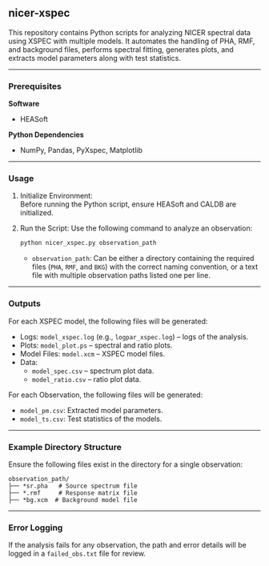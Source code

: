 ## nicer-xspec

This repository contains Python scripts for analyzing NICER spectral data using XSPEC with multiple models. It automates the handling of PHA, RMF, and background files, performs spectral fitting, generates plots, and extracts model parameters along with test statistics.

---

### Prerequisites

**Software**
- HEASoft

**Python Dependencies**
- NumPy, Pandas, PyXspec, Matplotlib

---

### Usage

1. Initialize Environment:  
   Before running the Python script, ensure HEASoft and CALDB are initialized.

2. Run the Script:
   Use the following command to analyze an observation:  
   ```bash
   python nicer_xspec.py observation_path
   ```
   - `observation_path`: Can be either a directory containing the required files (`PHA`, `RMF`, and `BKG`) with the correct naming convention, or a text file with multiple observation paths listed one per line.

---

### Outputs

For each XSPEC model, the following files will be generated:
- Logs: `model_xspec.log` (e.g., `logpar_xspec.log`) – logs of the analysis.
- Plots: `model_plot.ps` – spectral and ratio plots.
- Model Files: `model.xcm` – XSPEC model files.
- Data:
	- `model_spec.csv` – spectrum plot data.
	- `model_ratio.csv` – ratio plot data.

For each Observation, the following files will be generated:
   - `model_pm.csv`: Extracted model parameters.
   - `model_ts.csv`: Test statistics of the models.

---

### Example Directory Structure

Ensure the following files exist in the directory for a single observation:
```
observation_path/
├── *sr.pha   # Source spectrum file
├── *.rmf     # Response matrix file
├── *bg.xcm  # Background model file
```

--- 

### Error Logging

If the analysis fails for any observation, the path and error details will be logged in a `failed_obs.txt` file for review.

